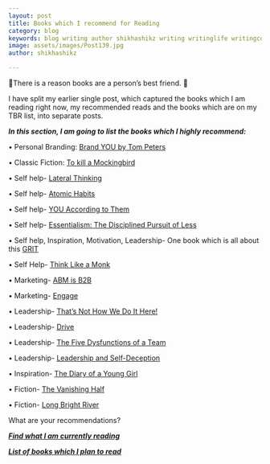 ```yaml
---
layout: post
title: Books which I recommend for Reading
category: blog
keywords: blog writing author shikhashikz writing writinglife writingcommunity dailyblogpost books
image: assets/images/Post139.jpg
author: shikhashikz

---
```

📖There is a reason books are a person’s best friend. 📖

I have split my earlier single post, which captured the books which I am reading right now, my recommended reads and the books which are on my TBR list, into separate posts. 

***In this section, I am going to list the books which I highly recommend:***

•	Personal Branding: [Brand YOU by Tom Peters]( https://www.amazon.com/Brand-You-Transform-Distinction-Commitment/dp/0375407723)

•	Classic Fiction: [To kill a Mockingbird]( https://www.amazon.com/Kill-Mockingbird-Harper-Lee/dp/0446310786)

•	Self help- [Lateral Thinking](https://www.amazon.in/Lateral-Thinking-Creativity-Edward-Bono/dp/0241257549/ref=sr_1_1?crid=WOCZRUOV7QD8&dchild=1&keywords=lateral+thinking+edward+de+bono&qid=1623667355&s=books&sprefix=lateral+thinking%2Cstripbooks%2C272&sr=1-1)

•	Self help- [Atomic Habits](https://www.amazon.in/Atomic-Habits-James-Clear/dp/1847941834/ref=sr_1_2?dchild=1&keywords=atomic+habits&qid=1623667310&s=books&sr=1-2)

•	Self help- [YOU According to Them](https://www.amazon.in/You-According-Them-Uncovering-Reputation/dp/0984659110)

•	Self help- [Essentialism: The Disciplined Pursuit of Less](https://www.amazon.in/Essentialism-Disciplined-Pursuit-Greg-McKeown/dp/0804137382)

•	Self help, Inspiration, Motivation, Leadership- One book which is all about this [GRIT](https://www.amazon.in/Grit-Passion-Perseverance-Angela-Duckworth/dp/1501111108)

•	Self Help- [Think Like a Monk](https://www.amazon.in/Think-Like-Monk-Jay-Shetty/dp/0008386595)

•	Marketing- [ABM is B2B](https://www.amazon.in/ABM-B2B-Marketing-Sales-Broken/dp/194085895X)

•	Marketing- [Engage](https://www.amazon.in/Engage-Complete-Businesses-Cultivate-Measure/dp/1118003764)

•	Leadership- [That’s Not How We Do It Here!](https://www.amazon.com/Thats-Not-Here-Organizations-Fall/dp/0735206627)

•	Leadership- [Drive](https://www.amazon.in/Drive-Daniel-H-Pink/dp/1786891700/ref=sr_1_1?adgrpid=57096139097&dchild=1&ext_vrnc=hi&gclid=CjwKCAjwn6GGBhADEiwAruUcKkUidbgHJ73EYJsj-9V6kwz6u4olN7uWUi6b-z7VKKQ1m1ZL12yegRoCjaIQAvD_BwE&hvadid=499120559423&hvdev=c&hvlocphy=9302452&hvnetw=g&hvqmt=e&hvrand=4234624521788871053&hvtargid=kwd-331049665644&hydadcr=1082_2321871&keywords=drive+by+daniel+pink&qid=1623824483&sr=8-1)

•	Leadership- [The Five Dysfunctions of a Team](https://www.amazon.in/Five-Dysfunctions-Team-Patrick-Lencioni/dp/0787960756)

•	Leadership- [Leadership and Self-Deception](https://www.amazon.in/Leadership-Self-Deception-Revised-ARBINGER-INSTITUTE/dp/1523086815/ref=sr_1_3?adgrpid=57969189534&dchild=1&ext_vrnc=hi&gclid=CjwKCAjwn6GGBhADEiwAruUcKtznf4NAOlHSJn7BrMNA9JjAVJLDwSTq5qNWmAjo_ebNHJ_ZqoWbcRoCJfEQAvD_BwE&hvadid=499073330302&hvdev=c&hvlocphy=9302452&hvnetw=g&hvqmt=e&hvrand=9321361592198114920&hvtargid=kwd-334345311726&hydadcr=1049_2309942&keywords=leadership+and+self+deception&qid=1623824605&s=books&sr=1-3)

•	Inspiration- [The Diary of a Young Girl](https://www.amazon.in/Diary-Young-Girl-Anne-Frank/dp/8172345194/ref=sr_1_2_sspa?dchild=1&keywords=the+diary+of+young+girl&qid=1623667275&s=books&sr=1-2-spons&psc=1&smid=A3H3WE9M6NY1KV&spLa=ZW5jcnlwdGVkUXVhbGlmaWVyPUFZTkhPTjVBOVVONjUmZW5jcnlwdGVkSWQ9QTAxMzI2NDIzNURRU1VQSjFOUk05JmVuY3J5cHRlZEFkSWQ9QTA5ODY5MzQxRVhQVFg2MU1XOFRXJndpZGdldE5hbWU9c3BfYXRmJmFjdGlvbj1jbGlja1JlZGlyZWN0JmRvTm90TG9nQ2xpY2s9dHJ1ZQ==)

•	Fiction- [The Vanishing Half](https://www.amazon.in/Vanishing-Half-Brit-Bennett/dp/0349701458/ref=sr_1_1?dchild=1&keywords=the+vanishing+half&qid=1623667226&s=books&sr=1-1)

•	Fiction- [Long Bright River](https://www.amazon.in/Long-Bright-River-intense-thriller/dp/1786090619/ref=sr_1_1?dchild=1&keywords=long+bright+river&qid=1623667187&s=books&sr=1-1)

What are your recommendations?

***[Find what I am currently reading](https://shikhashikz.com/Learning-Resource-List/)***

***[List of books which I plan to read](https://shikhashikz.com/My-To-Be-Read-List/)***

